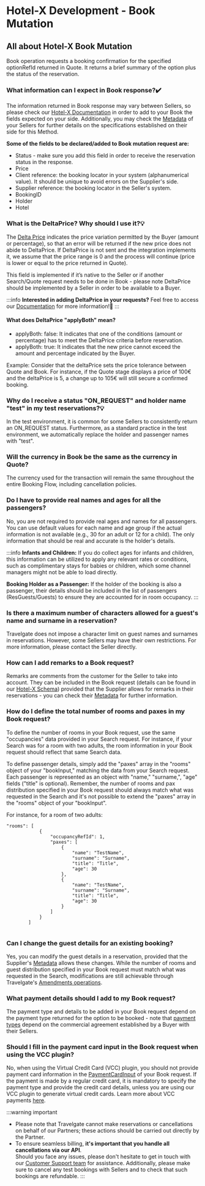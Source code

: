 ﻿---
sidebar_position: 1
---

# Hotel-X Development - Book Mutation

## All about Hotel-X Book Mutation

Book operation requests a booking confirmation for the specified optionRefId returned in Quote. It returns a brief summary of the option plus the status of the reservation.

### What information can I expect in Book response?✔️
The information returned in Book response may vary between Sellers, so please check our [Hotel-X Documentation](/docs/apis/for-buyers/hotel-x-pull-buyers-api/quickstart) in order to add to your Book the fields expected on your side. Additionally, you may check the [Metadata](/kb/our-products/are-you-a-buyer/our-methods/static-content/hotel-x-metadata-query) of your Sellers for further details on the specifications established on their side for this Method.

**Some of the fields to be declared/added to Book mutation request are:**

- Status - make sure you add this field in order to receive the reservation status in the response.
- Price
- Client reference: the booking locator in your system (alphanumerical value). It should be unique to avoid errors on the Supplier's side.
- Supplier reference: the booking locator in the Seller's system.
- BookingID
- Holder
- Hotel


### What is the DeltaPrice? Why should I use it?💡

The [Delta Price](/docs/apis/for-buyers/hotel-x-pull-buyers-api/booking-flow/book) indicates the price variation permitted by the Buyer (amount or percentage), so that an error will be returned if the new price does not abide to DeltaPrice. If DeltaPrice is not sent and the integration implements it, we assume that the price range is 0 and the process will continue (price is lower or equal to the price returned in Quote).

This field is implemented if it’s native to the Seller or if another Search/Quote request needs to be done in Book - please note DeltaPrice should be implemented by a Seller in order to be available to a Buyer.

:::info
**Interested in adding DeltaPrice in your requests?** Feel free to access our [Documentation](/docs/apis/for-buyers/hotel-x-pull-buyers-api/booking-flow/book) for more information!🚀
:::
 

#### What does DeltaPrice "applyBoth" mean?

- applyBoth: false: It indicates that one of the conditions (amount or percentage) has to meet the DeltaPrice criteria before reservation.
- applyBoth: true: It indicates that the new price cannot exceed the amount and percentage indicated by the Buyer.  

Example: Consider that the deltaPrice sets the price tolerance between Quote and Book. For instance, if the Quote stage displays a price of 100€ and the deltaPrice is 5, a change up to 105€ will still secure a confirmed booking.


### Why do I receive a status "ON_REQUEST" and holder name "test" in my test reservations?💡

In the test environment, it is common for some Sellers to consistently return an ON_REQUEST status. Furthermore, as a standard practice in the test environment, we automatically replace the holder and passenger names with "test".
### Will the currency in Book be the same as the currency in Quote?
The currency used for the transaction will remain the same throughout the entire Booking Flow, including cancellation policies.

### Do I have to provide real names and ages for all the passengers?
No, you are not required to provide real ages and names for all passengers. You can use default values for each name and age group if the actual information is not available (e.g., 30 for an adult or 12 for a child). The only information that should be real and accurate is the holder's details.

:::info
**Infants and Children:** If you do collect ages for infants and children, this information can be utilized to apply any relevant rates or conditions, such as complimentary stays for babies or children, which some channel managers might not be able to load directly.

**Booking Holder as a Passenger:** If the holder of the booking is also a passenger, their details should be included in the list of passengers (ResGuests/Guests) to ensure they are accounted for in room occupancy.
:::

### Is there a maximum number of characters allowed for a guest's name and surname in a reservation?
Travelgate does not impose a character limit on guest names and surnames in reservations. However, some Sellers may have their own restrictions. For more information, please contact the Seller directly.

### How can I add remarks to a Book request?
Remarks are comments from the customer for the Seller to take into account. They can be included in the Book request (details can be found in our [Hotel-X Schema](https://docs.travelgate.com/playground/)) provided that the Supplier allows for remarks in their reservations - you can check their [Metadata](/kb/our-products/are-you-a-buyer/our-methods/static-content/hotel-x-metadata-query) for further information.

### How do I define the total number of rooms and paxes in my Book request?
To define the number of rooms in your Book request, use the same "occupancies" data provided in your Search request. For instance, if your Search was for a room with two adults, the room information in your Book request should reflect that same Search data.

To define passenger details, simply add the "paxes" array in the "rooms" object of your "bookInput," matching the data from your Search request. Each passenger is represented as an object with "name," "surname,", "age" fields ("title" is optional). Remember, the number of rooms and pax distribution specified in your Book request should always match what was requested in the Search and it's not possible to extend the "paxes" array in the "rooms" object of your "bookInput".

For instance, for a room of two adults:
```
"rooms": [
            {
                "occupancyRefId": 1,
                "paxes": [
                    {
                        "name": "TestName",
                        "surname": "Surname",
                        "title": "Title",
                        "age": 30
                    },
                    {
                        "name": "TestName",
                        "surname": "Surname",
                        "title": "Title",
                        "age": 30
                    }
                ]
            }
        ]
    

```

### Can I change the guest details for an existing booking?
Yes, you can modify the guest details in a reservation, provided that the Supplier's [Metadata](/kb/our-products/are-you-a-buyer/our-methods/static-content/hotel-x-metadata-query) allows these changes. While the number of rooms and guest distribution specified in your Book request must match what was requested in the Search, modifications are still achievable through Travelgate's [Amendments operations](/kb/our-products/are-you-a-buyer/our-methods/booking-management/amendments/what-is-hotel-x-amendments-query).


### What payment details should I add to my Book request?
The payment type and details to be added in your Book request depend on the payment type returned for the option to be booked - note that [payment types](/kb/faqs/faqs-price/payment-types-at-tgx) depend on the commercial agreement established by a Buyer with their Sellers.

### Should I fill in the payment card input in the Book request when using the VCC plugin?
No, when using the Virtual Credit Card (VCC) plugin, you should not provide payment card information in the [PaymentCardInput](/docs/apis/for-buyers/hotel-x-pull-buyers-api/booking-flow/book/#1-input) of your Book request. If the payment is made by a regular credit card, it is mandatory to specify the payment type and provide the credit card details, unless you are using our VCC plugin to generate virtual credit cards. Learn more about VCC payments [here](/kb/our-products/are-you-a-buyer/getting-started-as-a-new-buyer/how-to-activate-vcc-payments/).

 :::warning important
- Please note that Travelgate cannot make reservations or cancellations on behalf of our Partners; these actions should be carried out directly by the Partner.
- To ensure seamless billing, **it's important that you handle all cancellations via our API**.  
Should you face any issues, please don't hesitate to get in touch with our [Customer Support team](https://app.travelgate.com/support) for assistance. Additionally, please make sure to cancel any test bookings with Sellers and to check that such bookings are refundable.
:::